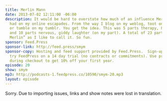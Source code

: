 ```yaml
---
title: Merlin Mann
date: 2013-07-02 12:11:00 -06:00
description: It would be hard to overstate how much of an influence Merlin Mann has
  had on my online escapades. From the way I blog on my weblog, toot on my Twitter
  or tumble on my tumblr. You get the idea. This was 5 parts therapy, 8 parts fun
  and 10 parts nervous, giddy laughter (on my part). A total of 23 parts. Or a “full
  Merlin” as I like to call it. So fun.
sponsor: Feed.Press
sponsor-link: http://feed.press/smym
sponsor-copy: Hosting and feed support provided by Feed.Press.  Sign-up today and
  try FeedPress on a 14 day trial (no contracts or commitments). Use promo code "smym"
  during checkout to get 10% off your first year.
episode: 20
show: smym
mp3: http://podcasts-1.feedpress.co/10590/smym-20.mp3
layout: episode
---
```


Sorry. Due to importing issues, links and show notes were lost in translation.
